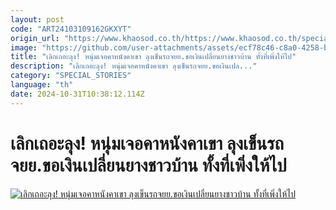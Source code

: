 ```yaml
---
layout: post
code: "ART24103109162GKXYT"
origin_url: "https://www.khaosod.co.th/https://www.khaosod.co.th/special-stories/news_9484786"
image: "https://github.com/user-attachments/assets/ecf78c46-c8a0-4258-badb-39bc10331590"
title: "เลิกเถอะลุง! หนุ่มเจอคาหนังคาเขา ลุงเข็นรถจยย.ขอเงินเปลี่ยนยางชาวบ้าน ทั้งที่เพิ่งให้ไป"
description: "เลิกเถอะลุง! หนุ่มเจอคาหนังคาเขา ลุงเข็นรถจยย.ขอเงินเปล..."
category: "SPECIAL_STORIES"
language: "th"
date: 2024-10-31T10:38:12.114Z
---
```


# เลิกเถอะลุง! หนุ่มเจอคาหนังคาเขา ลุงเข็นรถจยย.ขอเงินเปลี่ยนยางชาวบ้าน ทั้งที่เพิ่งให้ไป

[![เลิกเถอะลุง! หนุ่มเจอคาหนังคาเขา ลุงเข็นรถจยย.ขอเงินเปลี่ยนยางชาวบ้าน ทั้งที่เพิ่งให้ไป](https://www.khaosod.co.th/wpapp/uploads/2024/10/money-8.jpg "เลิกเถอะลุง! หนุ่มเจอคาหนังคาเขา ลุงเข็นรถจยย.ขอเงินเปลี่ยนยางชาวบ้าน ทั้งที่เพิ่งให้ไป")](https://www.khaosod.co.th/wpapp/uploads/2024/10/money-8.jpg)